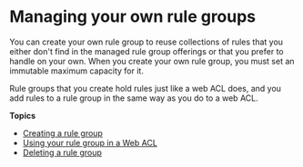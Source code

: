 # Managing your own rule groups<a name="waf-user-created-rule-groups"></a>

You can create your own rule group to reuse collections of rules that you either don't find in the managed rule group offerings or that you prefer to handle on your own\. When you create your own rule group, you must set an immutable maximum capacity for it\. 

Rule groups that you create hold rules just like a web ACL does, and you add rules to a rule group in the same way as you do to a web ACL\. 

**Topics**
+ [Creating a rule group](waf-rule-group-creating.md)
+ [Using your rule group in a Web ACL](waf-rule-group-using.md)
+ [Deleting a rule group](waf-rule-group-deleting.md)